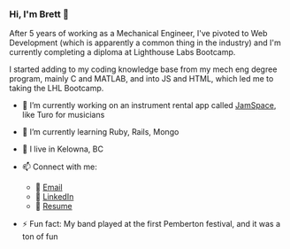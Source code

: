 ### Hi, I'm Brett 👋

After 5 years of working as a Mechanical Engineer, I've pivoted to Web Development (which is apparently a common thing in the industry) and I'm currently completing a diploma at Lighthouse Labs Bootcamp.

I started adding to my coding knowledge base from my mech eng degree program, mainly C and MATLAB, and into JS and HTML, which led me to taking the LHL Bootcamp. 

- 🔭 I’m currently working on an instrument rental app called [JamSpace](https://github.com/bbjarvis/JamSpace), like Turo for musicians
- 🌱 I’m currently learning Ruby, Rails, Mongo
- :round_pushpin: I live in Kelowna, BC
- 📫 Connect with me:
  - :email: [Email](brettbjarvis@gmail.com)
  - :link: [LinkedIn](https://www.linkedin.com/in/jarvisbrett/)
  - :page_with_curl: [Resume](https://resume.creddle.io/resume/gefix6gzidd)

- ⚡ Fun fact: My band played at the first Pemberton festival, and it was a ton of fun
<!--
**bbjarvis/bbjarvis** is a ✨ _special_ ✨ repository because its `README.md` (this file) appears on your GitHub profile.

Here are some ideas to get you started:

- 🔭 I’m currently working on ...
- 🌱 I’m currently learning ...
- 👯 I’m looking to collaborate on ...
- 🤔 I’m looking for help with ...
- 💬 Ask me about ...
- 📫 How to reach me: ...
- 😄 Pronouns: ...
- ⚡ Fun fact: ...
-->
